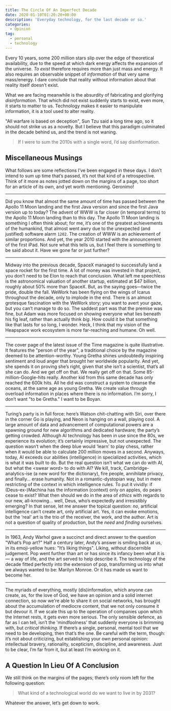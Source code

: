 ```yaml
---
title: The Circle Of An Imperfect Decade
date: 2020-01-10T01:20:20+00:00
description: 'Everyday technology, for the last decade or so.'
categories:
  - Opinion
tag:
  - personal
  - technology
---
```



Every 10 years, some 200 million stars slip over the edge of theoretical availability, due to the speed at which dark energy affects the expansion of the universe. _To exist_ therefore requires more than just mass and energy. It also requires an observable snippet of _information_ of that very same mass/energy. I dare conclude that reality without information about that reality itself doesn’t exist.

What we are facing meanwhile is the absurdity of fabricating and glorifying _disinformation_. That which did not exist suddenly starts to exist, even more, it starts to matter to us. Technology makes it easier to manipulate information, it is a tool used to alter reality.

"All warfare is based on deception", Sun Tzu said a long time ago, so it should not strike us as a novelty. But I believe that this paradigm culminated in the decade behind us, and the trend is not waning.

> If I were to sum the 2010s with a single word, I’d say disinformation.

## Miscellaneous Musings

What follows are some reflections I’ve been engaged in these days. I don’t intend to sum up time that’s passed, it’s not that kind of a retrospective. Think of it more as notes jotted down on the margins of a page, too short for an article of its own, and yet worth mentioning. Geronimo!

---

Did you know that almost the same amount of time has passed between the Apollo 11 Moon landing and the first Java version and since the first Java version up to today? The advent of WWW is far closer (in temporal terms) to the Apollo 11 Moon landing than to this day. The Apollo 11 Moon landing is something I often think about; for me, it’s one of the greatest achievements of the humankind, that almost went awry due to the unexpected (and justified) software alarm `1202`. The creation of WWW is an achievement of similar proportions. And yet, the year 2010 started with the announcement of the first iPad. Not sure what this tells us, but I feel there is something to be said about it. Have we gone far or just further?

---


Midway into the previous decade, SpaceX managed to successfully land a space rocket for the first time. A lot of money was invested in that project, you don’t need to be Elon to reach that conclusion. What left me speechless is the astronomical valuation of another startup, estimated at $47 billion, roughly about 50% more than SpaceX. But, as the saying goes—twice the pride, double the fall. WeWork has been flying on the wings of Icarus throughout the decade, only to implode in the end. There is an almost grotesque fascination with the WeWork story; you want to avert your gaze, but you can’t manage to do so. The saddest part was that the premise was fine, but Adam was more focused on showing everyone what lies beneath his fig leaf, rather than actually think _big_. How could it be that something like that lasts for so long, I wonder. Heck, I think that my vision of the Heapspace work ecosystem is more far-reaching and humane. Oh well.

---

The cover page of the latest issue of the Time magazine is quite illustrative. It features the "person of the year", a traditional choice by the magazine deemed to be attention-worthy. Young Gretha shines undoubtedly inspiring sentiment and loud anger that brought her worldwide popularity. And yet, she spends it on proving she’s right, given that she isn’t a scientist, that’s all she can do. And we get off on that. We really get off on that. Some 85-million-Google-hits really. Another kid from this same decade has only reached the 600k hits. All he did was construct a system to cleanse the oceans, at the same age as young Gretha. We create value through overload information in places where there is no information. I’m sorry, I don’t want "to be Gretha." I want to be Boyan.

---

Turing’s party is in full force: here’s Watson chit-chatting with Siri, over there in the corner Go is playing, and Neon is hanging on a wall, playing cool. A large amount of data and advancement of computational powers are a spawning ground for new algorithms and dedicated hardware; the party’s getting crowded. Although AI technology has been in use since the 80s, we experience its evolution; it’s certainly impressive, but not unexpected. The question wasn’t when the deep blue would ‘learn’ to play chess, rather when it would be able to calculate 200 million moves in a second. Anyways, today, AI exceeds our abilities (intelligence) in specialized activities, which is what it was built to do. But the real question isn’t what we can do with AI, but what the \<swear word> to do with AI? We kill, track, Cambridge-analytics-ise (a new word for the dictionary), fire people, annihilate privacy, and finally… erase humanity. Not in a romantic-dystopian way, but in mere restricting of the context in which intelligence rules. To put it vividly: if (Deus-ex-)Machina has the information (context) only on apples, do pears cease to exist? What then should we do in the area of _ethics_ with regards to our new, all-knowing… well, Deus, who’s expectedly and irresistibly emerging? In that sense, let me answer the topical question: _no_, artificial intelligence can’t create art, only artificial art. Yes, it can evoke emotions, but the ‘real’ art is the trio of the receiver, the work, and the author. Art is not a question of quality of production, but the _need_ and _finding_ ourselves.

---

In 1963, Andy Warhol gave a succinct and direct answer to the question "What’s Pop art?" Half a century later, Andy’s answer is smiling back at us, in its emoji-yellow hues: "It’s liking things". Liking, without discernible judgement. Pop went further than art or has since its infancy been what it is — a way of life, and the art served to help describe it. The technology of the decade fitted perfectly into the extension of pop, transforming us into what we always wanted to be: Marilyn Monroe. Or it has made us want to become her.

---

The myriads of everything, mostly (dis)information, which anyone can create, as, for the love of God, we have an opinion and a solid internet connection, so now we're able to share it on social networks, has brought about the accumulation of mediocre content, that we not only consume it but devour it. If we scale this up to the operation of companies upon which the Internet rests, it gets even more serious. The only sensible defence, as far as I can tell, isn’t the 'mindfoolness' that suddenly everyone is brimming with, but _critical thinking_. If there’s a single, personal, mental tool that we need to be developing, then that’s the one. Be careful with the term, though: it’s not about criticizing, but establishing your own personal opinion: intellectual bravery, rationality, scepticism, discipline, and awareness. Just to be clear, I’m far from it, but at least I’m working on it.

## A Question In Lieu Of A Conclusion

We still think on the margins of the pages; there’s only room left for the following question:

> What kind of a technological world do we want to live in by 2031?

Whatever the answer, let’s get down to work.
